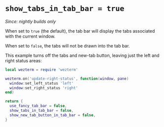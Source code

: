 # `show_tabs_in_tab_bar = true`

*Since: nightly builds only*

When set to `true` (the default), the tab bar will display the tabs associated
with the current window.

When set to `false`, the tabs will not be drawn into the tab bar.

This example turns off the tabs and new-tab button, leaving just the left and
right status areas:

```lua
local wezterm = require 'wezterm'

wezterm.on('update-right-status', function(window, pane)
  window:set_left_status 'left'
  window:set_right_status 'right'
end)

return {
  use_fancy_tab_bar = false,
  show_tabs_in_tab_bar = false,
  show_new_tab_button_in_tab_bar = false,
}
```
